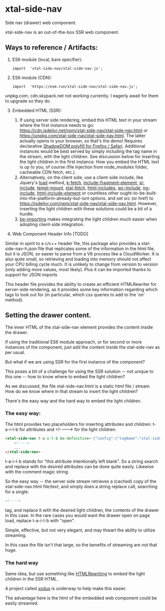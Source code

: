 # xtal-side-nav

Side nav (drawer) web component.

xtal-side-nav is an out-of-the-box SSR web component.

## Ways to reference / Artifacts:

1.  ES6 module (local, bare specifier):
    ```
    import  'xtal-side-nav/xtal-side-nav.js';
    ```
2.  ES6 module (CDN):
    ```
    import  'https://esm.run/xtal-side-nav/xtal-side-nav.js';
    ```

unpkg.com, cdn.skypack.net not working currently.  I eagerly await for them to upgrade so they do.

3.  Embedded HTML (SSR):
      1.  If using server side rendering, embed this HTML text in your stream where the first instance needs to go:  https://cdn.jsdelivr.net/npm/xtal-side-nav/xtal-side-nav.html or https://unpkg.com/xtal-side-nav/xtal-side-nav.html.  The latter actually opens in your browser, so that's the demo!  Requires declarative [ShadowDOM polyfill for Firefox / Safari](https://web.dev/declarative-shadow-dom/#detection-support).  Additional instances would be best served by simply including the tag name in the stream, with the light children.  See discussion below for inserting the light children in the first instance. How you embed the HTML text is up to you, of course (file injection from node_modules folder, cacheable CDN fetch, etc.).
      2.  Alternatively, on the client side, use a client-side include, like Jquery's [load](https://api.jquery.com/load/) method, [k-fetch](https://github.com/bahrus/k-fetch), [include-fragment-element](https://github.com/github/include-fragment-element), [sl-include](https://shoelace.style/components/include), [templ-mount](https://github.com/bahrus/templ-mount), [xtal-fetch](https://github.com/bahrus/xtal-fetch), [html-includes](https://www.filamentgroup.com/lab/), [wc-include](https://www.npmjs.com/package/@vanillawc/wc-include), [ng-include](https://www.w3schools.com/angular/ng_ng-include.asp), [html-include-element](https://www.npmjs.com/package/html-include-element) or countless other ought-to-be-built-into-the-platform-already-but-isnt options. and set src (or href) to https://jsdelivr.com/npm/xtal-side-nav/xtal-side-nav.html.  However, inserting the light children with these solutions could be a bit of a hurdle.
      3.  [be-importing](https://github.com/bahrus/be-importing) makes integrating the light children much easier when adopting client-side integration.

4.  Web Component Header Info [TODO]

Similar in spirit to a c/c++ header file, this package also provides a xtal-side-nav-h.json file that replicates some of the information in the html file, but it is JSON, so easier to parse from a V8 process like a CloudWorker.  It is also quite small, so retrieving and loading into memory should not affect your CPU billing cycle much. It is unlikely to change from version to version (only adding more values, most likely).  Plus it can be imported thanks to support for JSON imports

This header file provides the ability to create an efficient HTMLRewriter for server-side rendering, as it provides some key information regarding which tags to look out for (in particular, which css queries to add to the 'on' method).

## Setting the drawer content.

The inner HTML of the xtal-side-nav element provides the content inside the drawer.

If using the traditional ES6 module approach, or for second or more instances of the component, just add the content inside the xtal-side-nav as per usual.

But what if we are using SSR for the first instance of the component?

This poses a bit of a challenge for using the SSR solution -- not unique to this one -- how to know where to embed the light children?

As we discussed, the file xtal-side-nav.html is a static html file / stream.  How do we know where in that stream to insert the light children?

There's the easy way and the hard way to embed the light children.

### The easy way:

The html provides two placeholders for inserting attributes and children:  t-a-i-l-b for attributes and \<!----\> for the light children:

```html
<xtal-side-nav t-a-i-l-b be-definitive='{"config":{"tagName":"xtal-side-nav","propDefaults":{"open":false,"updateTransform":{"sideNavParts":[{},{},{"data-open":"open"}]}}}}'>
    <!---->
    ...
</xtal-side-nav>
```

t-a-i-l-b stands for "this attribute intentionally left blank".  So a string search and replace with the desired attributes can be done quite easily.  Likewise with the comment magic string.

So the easy way -- the server side stream retrieves a (cached) copy of the xtal-side-nav.html file/text, and simply does a string replace call, searching for a single:

```html
<!---->
```

tag, and replace it with the desired light children, the contents of the drawer in this case.  In the rare cases you would want the drawer open on page load, replace t-a-i-l-b with "open".

Simple, effective, but not very elegant, and may thwart the ability to utilize streaming.

In this case the file isn't that large, so the benefits of streaming are not that huge.

### The hard way

Same idea, but use something like [HTMLRewriting](https://developers.cloudflare.com/workers/runtime-apis/html-rewriter) to embed the light children in the SSR HTML.   

A project called [xodus](https://github.com/bahrus/xodus) is underway to help make this easier.

The advantage here is the html of the embedded web component could be easily streamed.

<!-- https://codepen.io/bahrus/pen/yLzPZRN -->
